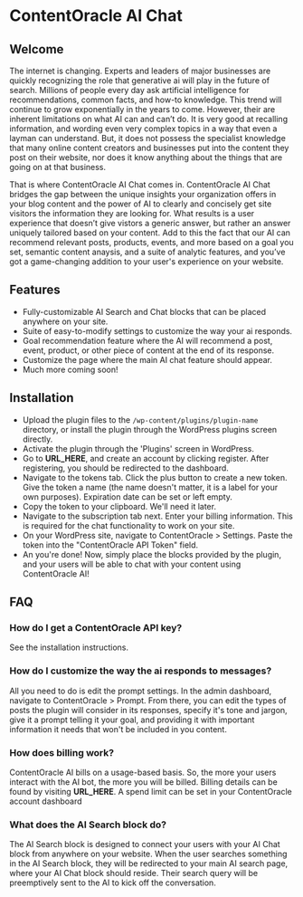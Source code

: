 # ContentOracle AI Chat

## Welcome

The internet is changing. Experts and leaders of major businesses are quickly recognizing the role that generative ai will play in the future of search. Millions of people every day ask artificial intelligence for recommendations, common facts, and how-to knowledge. This trend will continue to grow exponentially in the years to come. However, their are inherent limitations on what AI can and can’t do. It is very good at recalling information, and wording even very complex topics in a way that even a layman can understand. But, it does not possess the specialist knowledge that many online content creators and businesses put into the content they post on their website, nor does it know anything about the things that are going on at that business.

That is where ContentOracle AI Chat comes in. ContentOracle AI Chat bridges the gap between the unique insights your organization offers in your blog content and the power of AI to clearly and concisely get site visitors the information they are looking for. What results is a user experience that doesn’t give vistors a generic answer, but rather an answer uniquely tailored based on your content. Add to this the fact that our AI can recommend relevant posts, products, events, and more based on a goal you set, semantic content anaysis, and a suite of analytic features, and you’ve got a game-changing addition to your user's experience on your website.

## Features

- Fully-customizable AI Search and Chat blocks that can be placed anywhere on your site.
- Suite of easy-to-modify settings to customize the way your ai responds.
- Goal recommendation feature where the AI will recommend a post, event, product, or other piece of content at the end of its response.
- Customize the page where the main AI chat feature should appear.
- Much more coming soon!

## Installation

- Upload the plugin files to the `/wp-content/plugins/plugin-name` directory, or install the plugin through the WordPress plugins screen directly.
- Activate the plugin through the 'Plugins' screen in WordPress.
- Go to **URL_HERE**, and create an account by clicking register. After registering, you should be redirected to the dashboard.
- Navigate to the tokens tab. Click the plus button to create a new token. Give the token a name (the name doesn't matter, it is a label for your own purposes). Expiration date can be set or left empty.
- Copy the token to your clipboard. We'll need it later.
- Navigate to the subscription tab next. Enter your billing information. This is required for the chat functionality to work on your site.
- On your WordPress site, navigate to ContentOracle > Settings. Paste the token into the "ContentOracle API Token" field.
- An you're done! Now, simply place the blocks provided by the plugin, and your users will be able to chat with your content using ContentOracle AI!

## FAQ

### How do I get a ContentOracle API key?

See the installation instructions.

### How do I customize the way the ai responds to messages?

All you need to do is edit the prompt settings. In the admin dashboard, navigate to ContentOracle > Prompt. From there, you can edit the types of posts the plugin will consider in its responses, specify it's tone and jargon, give it a prompt telling it your goal, and providing it with important information it needs that won't be included in you content.

### How does billing work?

ContentOracle AI bills on a usage-based basis. So, the more your users interact with the AI bot, the more you will be billed. Billing details can be found by visiting **URL_HERE**. A spend limit can be set in your ContentOracle account dashboard

### What does the AI Search block do?

The AI Search block is designed to connect your users with your AI Chat block from anywhere on your website. When the user searches something in the AI Search block, they will be redirected to your main AI search page, where your AI Chat block should reside. Their search query will be preemptively sent to the AI to kick off the conversation.
